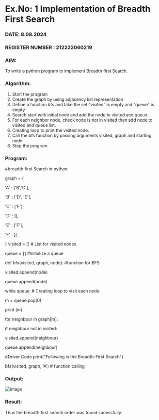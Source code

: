 # Ex.No: 1  Implementation of Breadth First Search 
### DATE:  8.08.2024                                                                      
### REGISTER NUMBER : 212222060219

### AIM: 
To write a python program to implement Breadth first Search. 
### Algorithm:
1. Start the program
2. Create the graph by using adjacency list representation
3. Define a function bfs and take the set “visited” is empty and “queue” is empty
4. Search start with initial node and add the node to visited and queue.
5. For each neighbor node, check node is not in visited then add node to visited and queue list.
6.  Creating loop to print the visited node.
7.   Call the bfs function by passing arguments visited, graph and starting node.
8.   Stop the program.
### Program:
#breadth first Search in python

graph = {

'A' : ['B','C'],

'B' : ['D', 'E'],

'C' : ['F'],

'D' : [],

'E' : ['F'],

'F' : []

} visited = [] # List for visited nodes.

queue = [] #Initialize a queue

def bfs(visited, graph, node): #function for BFS

visited.append(node)

queue.append(node)

while queue: # Creating loop to visit each node

m = queue.pop(0)

print (m)

for neighbour in graph[m]:

if neighbour not in visited:

visited.append(neighbour)

queue.append(neighbour)

#Driver Code print("Following is the Breadth-First Search")

bfs(visited, graph, 'A') # function calling











### Output:
![image](https://github.com/user-attachments/assets/8c632997-5446-41eb-889f-63cd899b959f)



### Result:
Thus the breadth first search order was found sucessfully.
